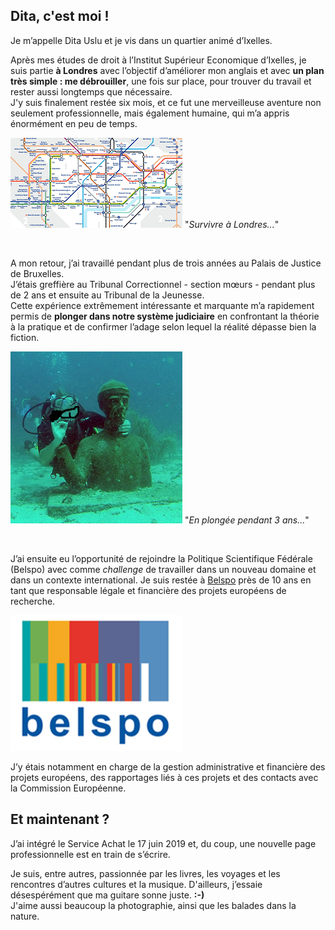 <link rel="stylesheet" href="S2.css">
<link rel="stylesheet" href="foghorn2.css">

## Dita, c'est moi ! 

Je m’appelle Dita Uslu et je vis dans un quartier animé d’Ixelles.

Après mes études de droit à l’Institut Supérieur Economique d’Ixelles, je suis partie **à Londres** avec l’objectif d’améliorer mon anglais et avec **un plan très simple : me débrouiller**, une fois sur place, pour trouver du travail et rester aussi longtemps que nécessaire.  
J'y suis finalement restée six mois, et ce fut une merveilleuse aventure non seulement professionnelle, mais également humaine, qui m’a appris énormément en peu de temps.

![](metro_Londres.png) "*Survivre à Londres...*"

&nbsp;

A mon retour, j’ai travaillé pendant plus de trois années au Palais de Justice de Bruxelles.  
J’étais greffière au Tribunal Correctionnel - section m&oelig;urs - pendant plus de 2 ans et ensuite au Tribunal de la Jeunesse.  
Cette expérience extrêmement intéressante et marquante m’a rapidement permis de **plonger dans notre système judiciaire** en confrontant la théorie à la pratique et de confirmer l’adage selon lequel la réalité dépasse bien la fiction.

![](plongee.png) "*En plongée pendant 3 ans...*"

&nbsp; 

J’ai ensuite eu l’opportunité de rejoindre la Politique Scientifique Fédérale (Belspo) avec comme *challenge* de travailler dans un nouveau domaine et dans un contexte international. Je suis restée à [Belspo](https://www.belspo.be/) près de 10 ans en tant que responsable légale et financière des projets européens de recherche.  

![](belspo.png)

J’y étais notamment en charge de la gestion administrative et financière des projets européens, des rapportages liés à ces projets et des contacts avec la Commission Européenne.

## Et maintenant ?

J’ai intégré le Service Achat le 17 juin 2019 et, du coup, une nouvelle page professionnelle est en train de s’écrire.

Je suis, entre autres, passionnée par les livres, les voyages et les rencontres d’autres cultures et la musique. D'ailleurs, j’essaie désespérément que ma guitare sonne juste. **:-)**  
J'aime aussi beaucoup la photographie, ainsi que les balades dans la nature.

